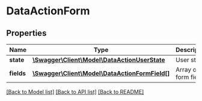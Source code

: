 # DataActionForm

## Properties
Name | Type | Description | Notes
------------ | ------------- | ------------- | -------------
**state** | [**\Swagger\Client\Model\DataActionUserState**](DataActionUserState.md) | User state | [optional] 
**fields** | [**\Swagger\Client\Model\DataActionFormField[]**](DataActionFormField.md) | Array of form fields. | [optional] 

[[Back to Model list]](../README.md#documentation-for-models) [[Back to API list]](../README.md#documentation-for-api-endpoints) [[Back to README]](../README.md)


